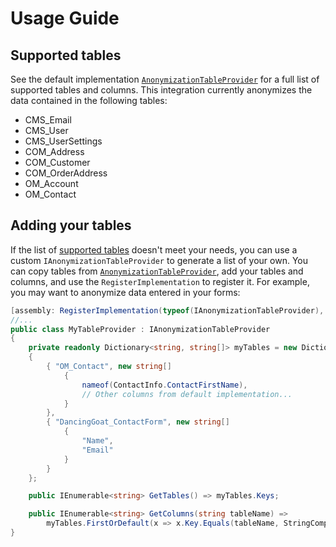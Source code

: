 # Usage Guide

## Supported tables

See the default implementation [`AnonymizationTableProvider`](/src/Services/AnonymizationTableProvider.cs) for a full list of supported tables and columns. This integration currently anonymizes the data contained in the following tables:

- CMS_Email
- CMS_User
- CMS_UserSettings
- COM_Address
- COM_Customer
- COM_OrderAddress
- OM_Account
- OM_Contact

## Adding your tables

If the list of [supported tables](#supported-tables) doesn't meet your needs, you can use a custom `IAnonymizationTableProvider` to generate a list of your own. You can copy tables from [`AnonymizationTableProvider`](/src/Services/AnonymizationTableProvider.cs), add your tables and columns, and use the `RegisterImplementation` to register it. For example, you may want to anonymize data entered in your forms:

```cs
[assembly: RegisterImplementation(typeof(IAnonymizationTableProvider), typeof(MyTableProvider))]
//...
public class MyTableProvider : IAnonymizationTableProvider
{
    private readonly Dictionary<string, string[]> myTables = new Dictionary<string, string[]>
    {
        { "OM_Contact", new string[]
            {
                nameof(ContactInfo.ContactFirstName),
                // Other columns from default implementation...
            }
        },
        { "DancingGoat_ContactForm", new string[]
            {
                "Name",
                "Email"
            }
        }
    };

    public IEnumerable<string> GetTables() => myTables.Keys;

    public IEnumerable<string> GetColumns(string tableName) =>
        myTables.FirstOrDefault(x => x.Key.Equals(tableName, StringComparison.OrdinalIgnoreCase)).Value;
}
```
